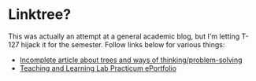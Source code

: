 # Linktree?

This was actually an attempt at a general academic blog, but I'm letting T-127 hijack it for the semester.
Follow links below for various things:
- [Incomplete article about trees and ways of thinking/problem-solving](https://varshav0119.github.io/thoughts.bak/traversing-trees)
- [Teaching and Learning Lab Practicum ePortfolio](https://varshav0119.github.io/thoughts.bak/ttlp-eportfolio.md)
